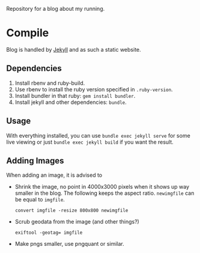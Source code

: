 Repository for a blog about my running.

# Compile

Blog is handled by [Jekyll](https://jekyllrb.com/) and as such a static
website.

## Dependencies

1. Install rbenv and ruby-build.
2. Use rbenv to install the ruby version specified in `.ruby-version`.
3. Install bundler in that ruby: `gem install bundler`.
4. Install jekyll and other dependencies: `bundle`.

## Usage

With everything installed, you can use `bundle exec jekyll serve` for some live
viewing or just `bundle exec jekyll build` if you want the result.

## Adding Images

When adding an image, it is advised to

- Shrink the image, no point in 4000x3000 pixels when it shows up way smaller
  in the blog. The following keeps the aspect ratio. `newimgfile` can be equal
  to `imgfile`.

    ```
    convert imgfile -resize 800x800 newimgfile
    ```
- Scrub geodata from the image (and other things?)

    ```
    exiftool -geotag= imgfile
    ```
- Make pngs smaller, use pngquant or similar.
